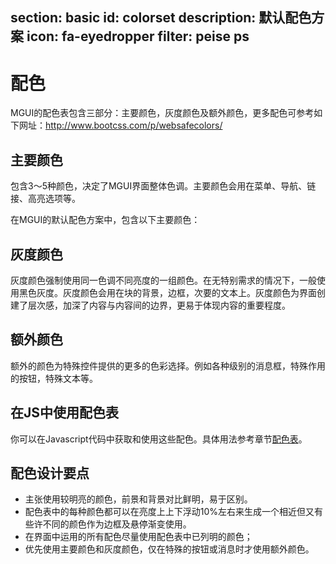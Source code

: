 ﻿section: basic
id: colorset
description: 默认配色方案
icon: fa-eyedropper
filter: peise ps
---

# 配色

<style>
.colorset > div.copyable:after {display: none}
.colorset > div.copyable .copyable-target {position: absolute; right: 5px; top: 4px; font-size: 12px; opacity: 0.6; transition: opacity .2s;}
.colorset > div.copyable:hover .copyable-target {opacity: 1}
.colorset > div > .btn-copy-code {border: none; display: block; width: 158px; height: 158px; position: absolute; top: 0; left: 0; background: transparent;}
.colorset > div > .btn-copy-code > .icon {opacity: 0; display: block; width: 40px; height: 40px; border-radius: 20px; background: rgba(0,0,0,.15); color: #fff; line-height: 40px; margin: 0 auto; text-shadow: none; transform: scale(0.2); transition: transform .5s cubic-bezier(.175,.885,.32,1), opacity .5s cubic-bezier(.175,.885,.32,1);}
.colorset > div > .btn-copy-code:hover > .icon {transform: scale(1); opacity: 1;}
</style>

MGUI的配色表包含三部分：主要颜色，灰度颜色及额外颜色，更多配色可参考如下网址：http://www.bootcss.com/p/websafecolors/

## 主要颜色

包含3～5种颜色，决定了MGUI界面整体色调。主要颜色会用在菜单、导航、链接、高亮选项等。

在MGUI的默认配色方案中，包含以下主要颜色：

<div class="colorset">
  <div class="color-primary" data-color="primary"></div>
  <div class="color-secondary" data-color="secondary"></div>
  <div class="color-pale" data-color="pale"></div>
  <div class="color-fore" data-color="fore"></div>
  <div class="color-back" data-color="back"></div>
</div>

## 灰度颜色

灰度颜色强制使用同一色调不同亮度的一组颜色。在无特别需求的情况下，一般使用黑色灰度。灰度颜色会用在块的背景，边框，次要的文本上。灰度颜色为界面创建了层次感，加深了内容与内容间的边界，更易于体现内容的重要程度。

<div class="colorset">
  <div class="color-gray-darker" data-color="grayDarker"></div>
  <div class="color-gray-dark" data-color="grayDark"></div>
  <div class="color-gray" data-color="gray"></div>
  <div class="color-gray-light" data-color="grayLight"></div>
  <div class="color-gray-lighter" data-color="grayLighter"></div>
  <div class="color-gray-pale" data-color="grayPale"></div>
</div>

<div class="colorset">
  <div class="color-white" data-color="white"></div>
  <div class="color-black" data-color="black"></div>
</div>

<div class="colorset">
  <div class="color-light" data-color="light"></div>
  <div class="color-dark" data-color="dark"></div>
</div>

## 额外颜色

额外的颜色为特殊控件提供的更多的色彩选择。例如各种级别的消息框，特殊作用的按钮，特殊文本等。

<div class="colorset">
  <div class="color-red" data-color="red"></div>
  <div class="color-yellow" data-color="yellow"></div>
  <div class="color-green" data-color="green"></div>
  <div class="color-blue" data-color="blue"></div>
  <div class="color-brown" data-color="brown"></div>
  <div class="color-purple" data-color="purple"></div>
</div>

<div class="colorset">
  <div class="color-danger" data-color="danger"></div>
  <div class="color-warning" data-color="warning"></div>
  <div class="color-success" data-color="success"></div>
  <div class="color-info" data-color="info"></div>
  <div class="color-important" data-color="important"></div>
  <div class="color-special" data-color="special"></div>
</div>

<div class="colorset">
  <div class="color-danger-pale" data-color="dangerPale"></div>
  <div class="color-warning-pale" data-color="warningPale"></div>
  <div class="color-success-pale" data-color="successPale"></div>
  <div class="color-info-pale" data-color="infoPale"></div>
  <div class="color-important-pale" data-color="importantPale"></div>
  <div class="color-special-pale" data-color="specialPale"></div>
</div>

## 在JS中使用配色表

你可以在Javascript代码中获取和使用这些配色。具体用法参考章节[配色表](#javascript/color)。

## 配色设计要点

*   主张使用较明亮的颜色，前景和背景对比鲜明，易于区别。
*   配色表中的每种颜色都可以在亮度上上下浮动10%左右来生成一个相近但又有些许不同的颜色作为边框及悬停渐变使用。
*   在界面中运用的所有配色尽量使用配色表中已列明的颜色；
*   优先使用主要颜色和灰度颜色，仅在特殊的按钮或消息时才使用额外颜色。

<script>
function afterPageLoad() {
    if(!$.mgui.colorset) return;

    $('.colorset > div').each(function() {
        var $color = $(this).addClass('copyable');
        var color = $.mgui.colorset[$color.data('color')].toUpperCase();
        var inverseColor = new $.mgui.Color(color).contrast('#333', '#fff').toCssStr();
        $color.append('<div class="copyable-target" style="color: ' + inverseColor + '">' + $.mgui.colorset[$color.data('color')].toUpperCase() + '</div>');
    });
}
</script>
